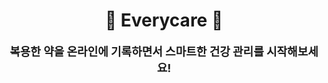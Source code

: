 <h1 align="center">
    💊 Everycare 💊
</h1>

<div align="center" style="font-size:18px"> 
<b>복용한 약을 온라인에 기록하면서 스마트한 건강 관리를 시작해보세요! </b> </div>
<p align="center">
<!--

**Here are some ideas to get you started:**

🙋‍♀️ A short introduction - what is your organization all about?
🌈 Contribution guidelines - how can the community get involved?
👩‍💻 Useful resources - where can the community find your docs? Is there anything else the community should know?
🍿 Fun facts - what does your team eat for breakfast?
🧙 Remember, you can do mighty things with the power of [Markdown](https://docs.github.com/github/writing-on-github/getting-started-with-writing-and-formatting-on-github/basic-writing-and-formatting-syntax)
-->
